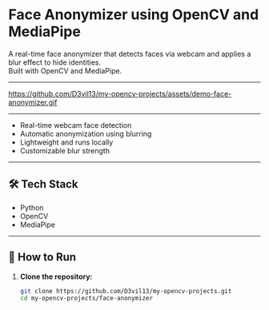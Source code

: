 # Face Anonymizer using OpenCV and MediaPipe

A real-time face anonymizer that detects faces via webcam and applies a blur effect to hide identities.  
Built with OpenCV and MediaPipe.

---



https://github.com/D3vil13/my-opencv-projects/assets/demo-face-anonymizer.gif 

---



- Real-time webcam face detection
- Automatic anonymization using blurring
- Lightweight and runs locally
- Customizable blur strength

---

## 🛠️ Tech Stack

- Python
- OpenCV
- MediaPipe

---

## 🚀 How to Run

1. **Clone the repository:**

   ```bash
   git clone https://github.com/D3vil13/my-opencv-projects.git
   cd my-opencv-projects/face-anonymizer
